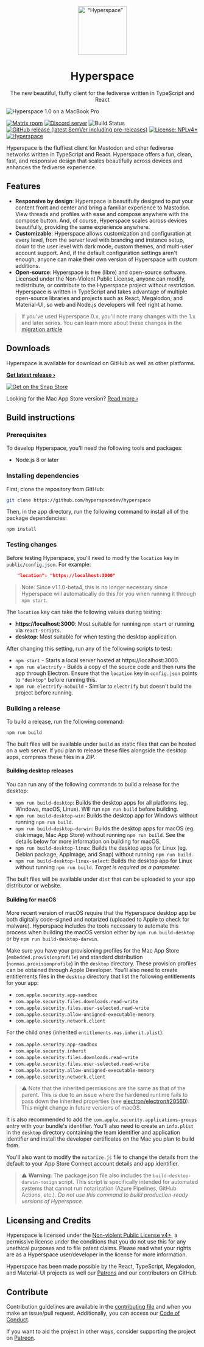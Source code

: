 <p align="center">
    <img src="desktop/app.iconset/icon_512@2x.png" width="128" max-width="25%" alt=“Hyperspace” />
</p>
<h1 align="center">Hyperspace</h1>

<p align="center">The new beautiful, fluffy client for the fediverse written in TypeScript and React</p>

![Hyperspace 1.0 on a MacBook Pro](screenshot.png)

[![Matrix room](https://img.shields.io/matrix/hypermasto:matrix.org.svg)](https://matrix.to/#/#hypermasto:matrix.org)
[![Discord server](https://img.shields.io/discord/554108687434907660.svg?color=blueviolet&label=discord)](https://discord.gg/c69AXwk)
![Build Status](https://github.com/hyperspacedev/hyperspace/workflows/Node%20CI/badge.svg) [![GitHub release (latest SemVer including pre-releases)](https://img.shields.io/github/v/release/hyperspacedev/hyperspace?include_prereleases)](https://github.com/hyperspacedev/hyperspace/releases) [![License: NPLv4+](https://img.shields.io/badge/license-NPLv4%2B-blue.svg)](LICENSE.txt) [![Hyperspace](https://snapcraft.io/hyperspace/badge.svg)](https://snapcraft.io/hyperspace)

Hyperspace is the fluffiest client for Mastodon and other fediverse networks written in TypeScript and React. Hyperspace offers a fun, clean, fast, and responsive design that scales beautifully across devices and enhances the fediverse experience.

## Features

-   **Responsive by design**: Hyperspace is beautifully designed to put your content front and center and bring a familiar experience to Mastodon. View threads and profiles with ease and compose anywhere with the compose button. And, of course, Hyperspace scales across devices beautifully, providing the same experience anywhere.
-   **Customizable**: Hyperspace allows customization and configuration at every level, from the server level with branding and instance setup, down to the user level with dark mode, custom themes, and multi-user account support. And, if the default configuration settings aren't enough, anyone can make their own version of Hyperspace with custom additions.
-   **Open-source**: Hyperspace is free (libre) and open-source software. Licensed under the Non-Violent Public License, anyone can modify, redistribute, or contribute to the Hyperspace project without restriction. Hyperspace is written in TypeScript and takes advantage of multiple open-source libraries and projects such as React, Megalodon, and Material-UI, so web and Node.js developers will feel right at home.

> If you've used Hyperspace 0.x, you'll note many changes with the 1.x and later series. You can learn more about these changes in the [migration article](MIGRATING.md).

## Downloads

Hyperspace is available for download on GitHub as well as other platforms.

[**Get latest release &rsaquo;**](https://github.com/hyperspacedev/hyperspace/releases/latest)

<!--[![Get on the Mac App Store](https://hyperspace.marquiskurt.net/images/mas.svg)](https://itunes.apple.com/us/app/hyperspace/id1454139710?mt=12)-->

[![Get on the Snap Store](https://snapcraft.io/static/images/badges/en/snap-store-black.svg)](https://snapcraft.io/hyperspace)

Looking for the Mac App Store version? [Read more &rsaquo;](https://hyperspace.marquiskurt.net/2019/11/08/post.html)

## Build instructions

### Prerequisites

To develop Hyperspace, you'll need the following tools and packages:

-   Node.js 8 or later

### Installing dependencies

First, clone the repository from GitHub:

```bash
git clone https://github.com/hyperspacedev/hyperspace
```

Then, in the app directory, run the following command to install all of the package dependencies:

```npm
npm install
```

### Testing changes

Before testing Hyperspace, you'll need to modify the `location` key in `public/config.json`. For example:

```json
    "location": "https://localhost:3000"
```

> Note: Since v1.1.0-beta4, this is no longer necessary since Hyperspace will automatically do this for you when running it through `npm start`.

The `location` key can take the following values during testing:

-   **https://localhost:3000**: Most suitable for running `npm start` or running via `react-scripts`.
-   **desktop**: Most suitable for when testing the desktop application.

After changing this setting, run any of the following scripts to test:

-   `npm start` - Starts a local server hosted at https://localhost:3000.
-   `npm run electrify` - Builds a copy of the source code and then runs the app through Electron. Ensure that the `location` key in `config.json` points to `"desktop"` before running this.
-   `npm run electrify-nobuild` - Similar to `electrify` but doesn't build the project before running.

### Building a release

To build a release, run the following command:

```npm
npm run build
```

The built files will be available under `build` as static files that can be hosted on a web server. If you plan to release these files alongside the desktop apps, compress these files in a ZIP.

#### Building desktop releases

You can run any of the following commands to build a release for the desktop:

-   `npm run build-desktop`: Builds the desktop apps for all platforms (eg. Windows, macOS, Linux). Will run `npm run build` before building.
-   `npm run build-desktop-win`: Builds the desktop app for Windows without running `npm run build`.
-   `npm run build-desktop-darwin`: Builds the desktop apps for macOS (eg. disk image, Mac App Store) without running `npm run build`. See the details below for more information on building for macOS.
-   `npm run build-desktop-linux`: Builds the desktop apps for Linux (eg. Debian package, AppImage, and Snap) without running `npm run build`.
-   `npm run build-desktop-linux-select`: Builds the desktop app for Linux without running `npm run build`. _Target is required as a parameter._

The built files will be available under `dist` that can be uploaded to your app distributor or website.

#### Building for macOS

More recent version of macOS require that the Hyperspace desktop app be both digitally code-signed and notarized (uploaded to Apple to check for malware). Hyperspace includes the tools necessary to automate this process when building the macOS version either by `npm run build-desktop` or by `npm run build-desktop-darwin`.

Make sure you have your provisioning profiles for the Mac App Store (`embedded.provisionprofile`) and standard distribution (`nonmas.provisionprofile`) in the `desktop` directory. These provision profiles can be obtained through Apple Developer. You'll also need to create entitlements files in the `desktop` directory that list the following entitlements for your app:

-   `com.apple.security.app-sandbox`
-   `com.apple.security.files.downloads.read-write`
-   `com.apple.security.files.user-selected.read-write`
-   `com.apple.security.allow-unsigned-executable-memory`
-   `com.apple.security.network.client`

For the child ones (inherited `entitlements.mas.inherit.plist`):

-   `com.apple.security.app-sandbox`
-   `com.apple.security.inherit`
-   `com.apple.security.files.downloads.read-write`
-   `com.apple.security.files.user-selected.read-write`
-   `com.apple.security.allow-unsigned-executable-memory`
-   `com.apple.security.network.client`

> ⚠️ Note that the inherited permissions are the same as that of the parent. This is due to an issue where the hardened runtime fails to pass down the inherited properties (see [electron/electron#20560](https://github.com/electron/electron/issues/20560#issuecomment-546110018)). This might change in future versions of macOS.

It is also recommended to add the `com.apple.security.applications-groups` entry with your bundle's identifier. You'll also need to create an `info.plist` in the `desktop` directory containing the team identifier and application identifier and install the developer certificates on the Mac you plan to build from.

You'll also want to modify the `notarize.js` file to change the details from the default to your App Store Connect account details and app identifier.

> ⚠️ **Warning**: The package.json file also includes the `build-desktop-darwin-nosign` script. This script is specifically intended for automated systems that cannot run notarization (Azure Pipelines, GitHub Actions, etc.). _Do not use this command to build production-ready versions of Hyperspace_.

## Licensing and Credits

Hyperspace is licensed under the [Non-violent Public License v4+](LICENSE.txt), a permissive license under the conditions that you do not use this for any unethical purposes and to file patent claims. Please read what your rights are as a Hyperspace user/developer in the license for more information.

Hyperspace has been made possible by the React, TypeScript, Megalodon, and Material-UI projects as well our [Patrons](patreon.md) and our contributors on GitHub.

## Contribute

Contribution guidelines are available in the [contributing file](.github/contributing.md) and when you make an issue/pull request. Additionally, you can access our [Code of Conduct](.github/code_of_conduct.md).

If you want to aid the project in other ways, consider supporting the project on [Patreon](https://patreon.com/hyperspacedev).
